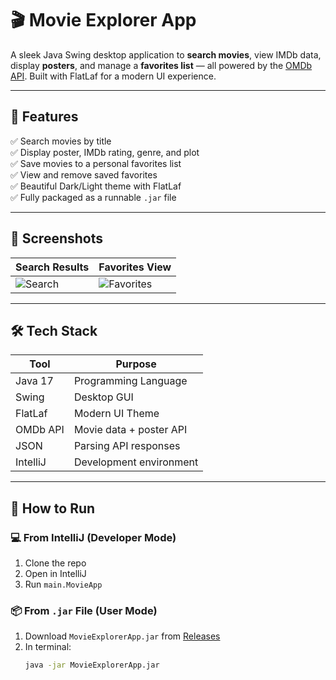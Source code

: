 [//]: # (# 🎬 Movie Explorer App)

[//]: # ()
[//]: # (A Java Swing desktop app to search for movies, view posters, and save them as favorites using the OMDb API.)

[//]: # ()
[//]: # (## 🌟 Features)

[//]: # ()
[//]: # (- 🔍 Search movies by title)

[//]: # (- 🖼 View poster, genre, rating, and plot)

[//]: # (- 💾 Save to favorites)

[//]: # (- 📂 View + remove from favorites)

[//]: # (- 🌓 Light/Dark theme toggle)

[//]: # (- 📦 Exported runnable `.jar` file)

[//]: # ()
[//]: # (## 🛠 Tech Stack)

[//]: # ()
[//]: # (- Java 17)

[//]: # (- Swing GUI)

[//]: # (- FlatLaf theme)

[//]: # (- OMDb API)

[//]: # (- IntelliJ IDEA)

[//]: # (- JSON parsing)

[//]: # ()
[//]: # (## 🚀 How to Run)

[//]: # ()
[//]: # (1. Clone this repo)

[//]: # (2. Run `java -jar MovieExplorerApp.jar` from `/out/artifacts/...`)

[//]: # (3. Or open project in IntelliJ and run `main.MovieApp`)

[//]: # ()
[//]: # (---)

[//]: # ()
[//]: # (## 💡 Screenshots)

[//]: # ()
[//]: # (*&#40;later: screenshots of the UI&#41;*)

[//]: # ()
[//]: # (---)

# 🎬 Movie Explorer App

A sleek Java Swing desktop application to **search movies**, view IMDb data, display **posters**, and manage a **favorites list** — all powered by the [OMDb API](https://www.omdbapi.com/). Built with FlatLaf for a modern UI experience.

---

## 🌟 Features

✅ Search movies by title  
✅ Display poster, IMDb rating, genre, and plot  
✅ Save movies to a personal favorites list  
✅ View and remove saved favorites  
✅ Beautiful Dark/Light theme with FlatLaf  
✅ Fully packaged as a runnable `.jar` file

---

## 📸 Screenshots

| Search Results | Favorites View |
|----------------|----------------|
| ![Search](screenshots/search.png) | ![Favorites](screenshots/favorites.png) |

---

## 🛠️ Tech Stack

| Tool       | Purpose                 |
|------------|-------------------------|
| Java 17    | Programming Language    |
| Swing      | Desktop GUI             |
| FlatLaf    | Modern UI Theme         |
| OMDb API   | Movie data + poster API |
| JSON       | Parsing API responses   |
| IntelliJ   | Development environment |

---

## 🚀 How to Run

### 💻 From IntelliJ (Developer Mode)

1. Clone the repo
2. Open in IntelliJ
3. Run `main.MovieApp`

### 📦 From `.jar` File (User Mode)

1. Download `MovieExplorerApp.jar` from [Releases](https://github.com/yourusername/MovieExplorerApp/releases)
2. In terminal:
   ```bash
   java -jar MovieExplorerApp.jar
